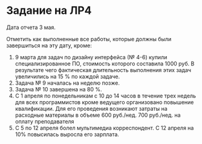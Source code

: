# Задание на ЛР4

Дата отчета 3 мая.

Отметить как выполненные все работы, которые должны были завершиться на эту дату, кроме:
1. 9 марта для задач по дизайну интерфейса (№ 4-6) купили специализированное ПО, стоимость которого составила 1000 руб.
В результате чего фактическая длительность выполнения этих задач увеличились на 15 % по каждой задаче.
2. Задача № 9 началась на неделю позже.
3. Задача № 10 завершена на 80 %.
4. С 1 апреля по понедельникам с 10 до 14 часов в течение трех недель для всех программистов кроме ведущего организовано повышение квалификации.
Для его проведения возникают затраты на расходные материалы в объеме 600 руб./нед. 700 руб./нед. на оплату преподавателя
5. С 5 по 12 апреля болел мультимедиа корреспондент.
С 12 апреля на 10% повысилась выросла его зарплата.
